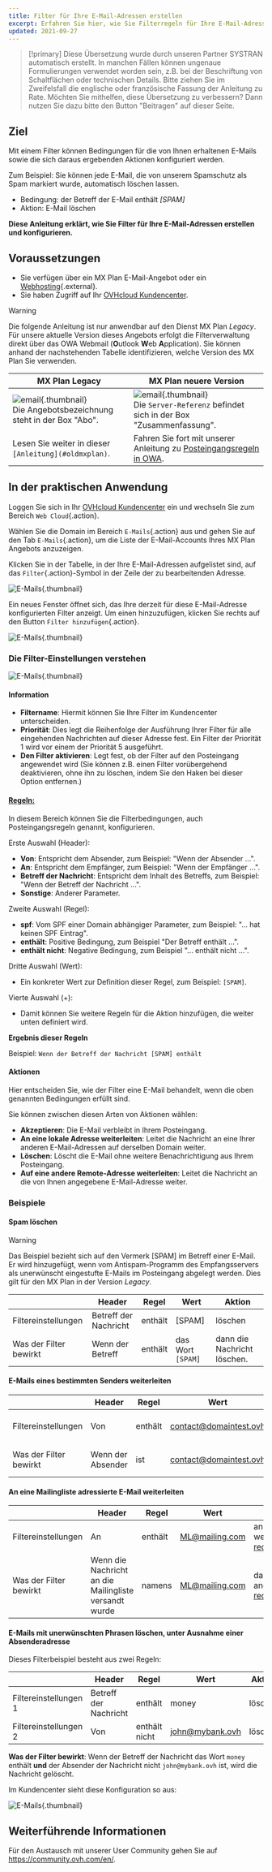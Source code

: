 ```yaml
---
title: Filter für Ihre E-Mail-Adressen erstellen
excerpt: Erfahren Sie hier, wie Sie Filterregeln für Ihre E-Mail-Adresse erstellen und konfigurieren
updated: 2021-09-27
---
```


> [!primary]
> Diese Übersetzung wurde durch unseren Partner SYSTRAN automatisch erstellt. In manchen Fällen können ungenaue Formulierungen verwendet worden sein, z.B. bei der Beschriftung von Schaltflächen oder technischen Details. Bitte ziehen Sie im Zweifelsfall die englische oder französische Fassung der Anleitung zu Rate. Möchten Sie mithelfen, diese Übersetzung zu verbessern? Dann nutzen Sie dazu bitte den Button "Beitragen" auf dieser Seite.
>

## Ziel

Mit einem Filter können Bedingungen für die von Ihnen erhaltenen E-Mails sowie die sich daraus ergebenden Aktionen konfiguriert werden.

Zum Beispiel: Sie können jede E-Mail, die von unserem Spamschutz als Spam markiert wurde, automatisch löschen lassen.

- Bedingung: der Betreff der E-Mail enthält *[SPAM]*
- Aktion: E-Mail löschen

**Diese Anleitung erklärt, wie Sie Filter für Ihre E-Mail-Adressen erstellen und konfigurieren.**

## Voraussetzungen

- Sie verfügen über ein MX Plan E-Mail-Angebot oder ein [Webhosting](https://www.ovhcloud.com/de/web-hosting/){.external}.
- Sie haben Zugriff auf Ihr [OVHcloud Kundencenter](https://www.ovh.com/auth/?action=gotomanager&from=https://www.ovh.de/&ovhSubsidiary=de).

> [!warning]
>
> Die folgende Anleitung ist nur anwendbar auf den Dienst MX Plan *Legacy*. Für unsere aktuelle Version dieses Angebots erfolgt die Filterverwaltung direkt über das OWA Webmail (**O**utlook **W**eb **A**pplication). Sie können anhand der nachstehenden Tabelle identifizieren, welche Version des MX Plan Sie verwenden.
>

MX Plan Legacy|MX Plan neuere Version|
|---|---|
|![email](images/mxplan-starter-legacy-step1.png){.thumbnail}<br> Die Angebotsbezeichnung steht in der Box "Abo".|![email](images/mxplan-starter-new-step1.png){.thumbnail}<br>Die `Server-Referenz` befindet sich in der Box "Zusammenfassung".|
|Lesen Sie weiter in dieser `[Anleitung](#oldmxplan)`.|Fahren Sie fort mit unserer Anleitung zu [Posteingangsregeln in OWA](/pages/web_cloud/email_and_collaborative_solutions/using_the_outlook_web_app_webmail/creating-inbox-rules-in-owa-mx-plan).|

## In der praktischen Anwendung <a name="oldmxplan"></a>

Loggen Sie sich in Ihr [OVHcloud Kundencenter](https://www.ovh.com/auth/?action=gotomanager&from=https://www.ovh.de/&ovhSubsidiary=de) ein und wechseln Sie zum Bereich `Web Cloud`{.action}.

Wählen Sie die Domain im Bereich `E-Mails`{.action} aus und gehen Sie auf den Tab `E-Mails`{.action}, um die Liste der E-Mail-Accounts Ihres MX Plan Angebots anzuzeigen.

Klicken Sie in der Tabelle, in der Ihre E-Mail-Adressen aufgelistet sind, auf das `Filter`{.action}-Symbol in der Zeile der zu bearbeitenden Adresse.

![E-Mails](images/img_3239.png){.thumbnail}

Ein neues Fenster öffnet sich, das Ihre derzeit für diese E-Mail-Adresse konfigurierten Filter anzeigt. Um einen hinzuzufügen, klicken Sie rechts auf den Button `Filter hinzufügen`{.action}.

![E-Mails](images/img_3240.jpg){.thumbnail}

### Die Filter-Einstellungen verstehen

![E-Mails](images/img_3241.jpg){.thumbnail}

#### Information

- **Filtername**: Hiermit können Sie Ihre Filter im Kundencenter unterscheiden.
- **Priorität**: Dies legt die Reihenfolge der Ausführung Ihrer Filter für alle eingehenden Nachrichten auf dieser Adresse fest. Ein Filter der Priorität 1 wird vor einem der Priorität 5 ausgeführt.
- **Den Filter aktivieren**: Legt fest, ob der Filter auf den Posteingang angewendet wird (Sie können z.B. einen Filter vorübergehend deaktivieren, ohne ihn zu löschen, indem Sie den Haken bei dieser Option entfernen.)

#### <u>Regeln:</u>

In diesem Bereich können Sie die Filterbedingungen, auch Posteingangsregeln genannt, konfigurieren.

Erste Auswahl (Header):

- **Von**: Entspricht dem Absender, zum Beispiel: "Wenn der Absender ...".
- **An**: Entspricht dem Empfänger, zum Beispiel: "Wenn der Empfänger ...".
- **Betreff der Nachricht**: Entspricht dem Inhalt des Betreffs, zum Beispiel: "Wenn der Betreff der Nachricht ...".
- **Sonstige**: Anderer Parameter.

Zweite Auswahl (Regel):

- **spf**: Vom SPF einer Domain abhängiger Parameter, zum Beispiel: "... hat keinen SPF Eintrag".
- **enthält**: Positive Bedingung, zum Beispiel "Der Betreff enthält ...".
- **enthält nicht**: Negative Bedingung, zum Beispiel "... enthält nicht ...".

Dritte Auswahl (Wert):

- Ein konkreter Wert zur Definition dieser Regel, zum Beispiel: `[SPAM]`.

Vierte Auswahl (+):

- Damit können Sie weitere Regeln für die Aktion hinzufügen, die weiter unten definiert wird.

**Ergebnis dieser Regeln**

Beispiel: `Wenn der Betreff der Nachricht [SPAM] enthält`

#### Aktionen

Hier entscheiden Sie, wie der Filter eine E-Mail behandelt, wenn die oben genannten Bedingungen erfüllt sind.

Sie können zwischen diesen Arten von Aktionen wählen:

- **Akzeptieren**: Die E-Mail verbleibt in Ihrem Posteingang.
- **An eine lokale Adresse weiterleiten**: Leitet die Nachricht an eine Ihrer anderen E-Mail-Adressen auf derselben Domain weiter.
- **Löschen**: Löscht die E-Mail ohne weitere Benachrichtigung aus Ihrem Posteingang.
- **Auf eine andere Remote-Adresse weiterleiten**: Leitet die Nachricht an die von Ihnen angegebene E-Mail-Adresse weiter.

### Beispiele

#### Spam löschen

> [!warning]
>
> Das Beispiel bezieht sich auf den Vermerk [SPAM] im Betreff einer E-Mail. Er wird hinzugefügt, wenn vom Antispam-Programm des Empfangsservers als unerwünscht eingestufte E-Mails im Posteingang abgelegt werden. Dies gilt für den MX Plan in der Version *Legacy*.

||Header|Regel|Wert|Aktion|
|---|---|---|---|---|
|Filtereinstellungen|Betreff der Nachricht|enthält|[SPAM]|löschen|
|Was der Filter bewirkt|Wenn der Betreff|enthält|das Wort `[SPAM]`|dann die Nachricht löschen.|

#### E-Mails eines bestimmten Senders weiterleiten

||Header|Regel|Wert|Aktion|
|---|---|---|---|---|
|Filtereinstellungen|Von|enthält|contact@domaintest.ovh|an eine Remote-Adresse weiterleiten: jean@otherdomain.ovh|
|Was der Filter bewirkt|Wenn der Absender|ist|contact@domaintest.ovh|dann die Nachricht an jean@otherdomain.ovh weiterleiten|

#### An eine Mailingliste adressierte E-Mail weiterleiten

||Header|Regel|Wert|Aktion|
|---|---|---|---|---|
|Filtereinstellungen|An|enthält|ML@mailing.com|an eine lokale Adresse weiterleiten: recipient@mypersonaldomain.ovh|
|Was der Filter bewirkt|Wenn die Nachricht an die Mailingliste versandt wurde|namens|ML@mailing.com|dann die Nachricht an meine andere Adresse weiterleiten: recipient@mypersonaldomain.ovh|

#### E-Mails mit unerwünschten Phrasen löschen, unter Ausnahme einer Absenderadresse

Dieses Filterbeispiel besteht aus zwei Regeln:

||Header|Regel|Wert|Aktion|
|---|---|---|---|---|
|Filtereinstellungen 1|Betreff der Nachricht|enthält|money|löschen|
|Filtereinstellungen 2|Von|enthält nicht|john@mybank.ovh|löschen|

**Was der Filter bewirkt**: Wenn der Betreff der Nachricht das Wort `money` enthält **und** der Absender der Nachricht nicht `john@mybank.ovh` ist, wird die Nachricht gelöscht.

Im Kundencenter sieht diese Konfiguration so aus:

![E-Mails](images/img_3242.jpg){.thumbnail}

## Weiterführende Informationen

Für den Austausch mit unserer User Community gehen Sie auf <https://community.ovh.com/en/>.
